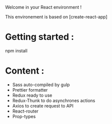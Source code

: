 Welcome in your React environment !

This environement is based on [create-react-app]

# Getting started :

npm install

# Content :

- Sass auto-compiled by gulp
- Prettier formatter
- Redux ready to use
- Redux-Thunk to do asynchrones actions
- Axios to create request to API
- React-router
- Prop-types
